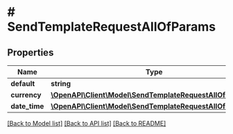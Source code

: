 # # SendTemplateRequestAllOfParams

## Properties

Name | Type | Description | Notes
------------ | ------------- | ------------- | -------------
**default** | **string** |  | [optional]
**currency** | [**\OpenAPI\Client\Model\SendTemplateRequestAllOfCurrency**](SendTemplateRequestAllOfCurrency.md) |  | [optional]
**date_time** | [**\OpenAPI\Client\Model\SendTemplateRequestAllOfDateTime**](SendTemplateRequestAllOfDateTime.md) |  | [optional]

[[Back to Model list]](../../README.md#models) [[Back to API list]](../../README.md#endpoints) [[Back to README]](../../README.md)
